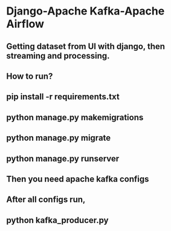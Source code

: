 # Django-Apache Kafka-Apache Airflow
## Getting dataset from UI with django, then streaming and processing.
## How to run?
## pip install -r requirements.txt
## python manage.py makemigrations
## python manage.py migrate
## python manage.py runserver
## Then you need apache kafka configs
## After all configs run, 
## python kafka_producer.py

